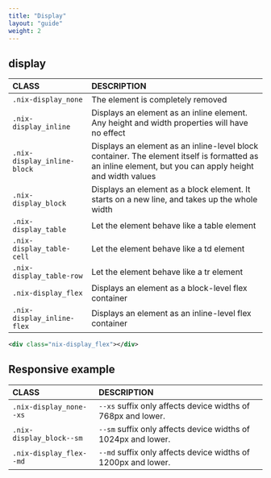 ```yaml
---
title: "Display"
layout: "guide"
weight: 2
---
```


<article id="1">

## display

| CLASS        | DESCRIPTION                                |
| :------------| :----------------------------------------- |
| `.nix-display_none` | The element is completely removed	|
| `.nix-display_inline` | Displays an element as an inline element. Any height and width properties will have no effect |
| `.nix-display_inline-block` | Displays an element as an inline-level block container. The element itself is formatted as an inline element, but you can apply height and width values |
| `.nix-display_block` | Displays an element as a block element. It starts on a new line, and takes up the whole width |
| `.nix-display_table` | Let the element behave like a table element |
| `.nix-display_table-cell` | Let the element behave like a td element |
| `.nix-display_table-row` | Let the element behave like a tr element |
| `.nix-display_flex` | Displays an element as a block-level flex container |
| `.nix-display_inline-flex` | Displays an element as an inline-level flex container |

```xml
<div class="nix-display_flex"></div>
```

</article>
<article id="2">

## Responsive example

| CLASS        | DESCRIPTION                                              |
| :------------| :------------------------------------------------------- |
| `.nix-display_none--xs`  | `--xs` suffix only affects device widths of 768px and lower. |
| `.nix-display_block--sm`  | `--sm` suffix only affects device widths of 1024px and lower. |
| `.nix-display_flex--md`  | `--md` suffix only affects device widths of 1200px and lower. |

</article>
